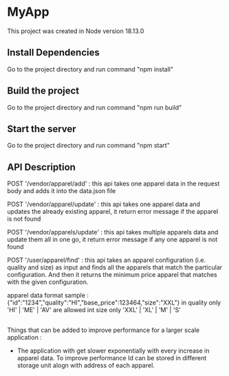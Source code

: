 # MyApp

This project was created in Node version 18.13.0

## Install Dependencies

Go to the project directory and run command "npm install"

## Build the project

Go to the project directory and run command "npm run build"

## Start the server

Go to the project directory and run command "npm start"


## API Description
POST '/vendor/apparel/add' : this api takes one apparel data in the request body and adds it into the data.json file

POST '/vendor/apparel/update' : this api takes one apparel data and updates the already existing apparel, it return error message if the apparel is not found

POST '/vendor/apparels/update' : this api takes multiple apparels data and update them all in one go, it return error message if any one apparel is not found

POST '/user/apparel/find' : this api takes an apparel configuration (i.e. quality and size) as input and finds all the apparels that match the particular configuration. And then it returns the minimum price apparel that matches with the given configuration.

apparel data format sample : {"id":"1234","quality":"HI","base_price":123464,"size":"XXL"} 
in quality only 'HI' | 'ME' | 'AV' are allowed
int size only 'XXL' | 'XL' | 'M' | 'S'

##
Things that can be added to improve performance for a larger scale application : 

* The application with get slower exponentially with every increase in apparel data. To improve performance Id can be stored in different storage unit alogn with address of each apparel. 
